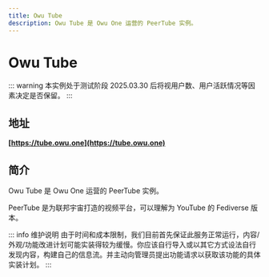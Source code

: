 ```yaml
---
title: Owu Tube
description: Owu Tube 是 Owu One 运营的 PeerTube 实例。
---
```


# Owu Tube <Badge text="Beta" type="warning"/>

::: warning 本实例处于测试阶段
2025.03.30 后将视用户数、用户活跃情况等因素决定是否保留。
:::

## 地址

**[https://tube.owu.one](https://tube.owu.one)**

## 简介

Owu Tube 是 Owu One 运营的 PeerTube 实例。

PeerTube 是为联邦宇宙打造的视频平台，可以理解为 YouTube 的 Fediverse 版本。

::: info 维护说明
由于时间和成本限制，我们目前首先保证此服务正常运行，内容/外观/功能改进计划可能实装得较为缓慢。你应该自行导入或以其它方式设法自行发现内容，构建自己的信息流。并主动向管理员提出功能请求以获取该功能的具体实装计划。
:::
